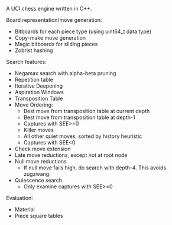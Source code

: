 A UCI chess engine written in C++.

Board representation/move generation:
- Bitboards for each piece type (using uint64_t data type)
- Copy-make move generation
- Magic bitboards for sliding pieces
- Zobrist hashing

Search features:
- Negamax search with alpha-beta pruning
- Repetition table
- Iterative Deepening
- Aspiration Windows
- Transposition Table
- Move Ordering:
  - Best move from transposition table at current depth
  - Best move from transposition table at depth-1
  - Captures with SEE>=0
  - Killer moves
  - All other quiet moves, sorted by history heuristic
  - Captures with SEE<0
- Check move extension
- Late move reductions, except not at root node
- Null move reductions
  - If null move fails high, do search with depth-4. This avoids zugzwang.
- Quiescence search
  - Only examine captures with SEE>=0
 
Evaluation:
- Material
- Piece square tables
